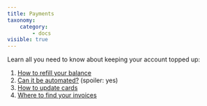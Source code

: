 ```yaml
---
title: Payments
taxonomy:
    category:
        - docs
visible: true
---
```


Learn all you need to know about keeping your account topped up:

1. [How to refill your balance](/account-and-billing/payments/refill-your-balance)
2. [Can it be automated?](/account-and-billing/payments/automatic-refills) (spoiler: yes)
3. [How to update cards](/account-and-billing/payments/updating-payment-method)
4. [Where to find your invoices](/account-and-billing/payments/invoices)
